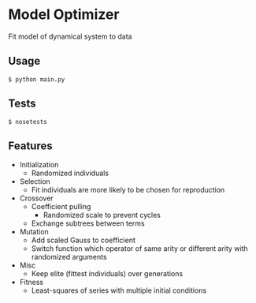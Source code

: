 # Model Optimizer

Fit model of dynamical system to data


## Usage

```
$ python main.py
```

## Tests

```
$ nosetests
```

## Features
* Initialization
  * Randomized individuals
* Selection
  * Fit individuals are more likely to be chosen for reproduction
* Crossover
  * Coefficient pulling
    * Randomized scale to prevent cycles
  * Exchange subtrees between terms
* Mutation
  * Add scaled Gauss to coefficient
  * Switch function which operator of same arity or different arity with randomized arguments
* Misc
  * Keep elite (fittest individuals) over generations
* Fitness
  * Least-squares of series with multiple initial conditions
